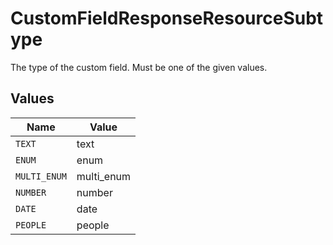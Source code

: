 # CustomFieldResponseResourceSubtype

The type of the custom field. Must be one of the given values.



## Values

| Name         | Value        |
| ------------ | ------------ |
| `TEXT`       | text         |
| `ENUM`       | enum         |
| `MULTI_ENUM` | multi_enum   |
| `NUMBER`     | number       |
| `DATE`       | date         |
| `PEOPLE`     | people       |